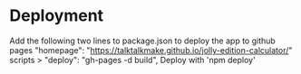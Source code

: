# Deployment
Add the following two lines to package.json to deploy the app to github pages
"homepage": "https://talktalkmake.github.io/jolly-edition-calculator/"
scripts > "deploy": "gh-pages -d build",
Deploy with 'npm deploy'